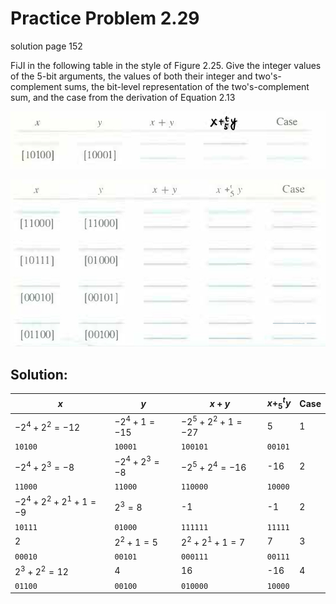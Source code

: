 # Practice Problem 2.29
solution page 152

FiJI in the following table in the style of Figure 2.25. Give the integer values of the 5-bit arguments, the values of both their integer and two's-complement sums, the bit-level representation of the two's-complement sum, and the case from the derivation of Equation 2.13

![](images/2.29.jpg)

![](images/2.29_2.jpg)

## Solution:
|$x$|$y$|$x+y$|$x+_5^ty$|Case|
|-|-|-|-|-|
|$-2^4+2^2=-12$|$-2^4+1=-15$|$-2^5+2^2+1=-27$|5|1|
|`10100`|`10001`|`100101`|`00101`||
|$-2^4+2^3=-8$|$-2^4+2^3=-8$|$-2^5+2^4=-16$|-16|2|
|`11000`|`11000`|`110000`|`10000`||
|$-2^4+2^2+2^1+1=-9$|$2^3=8$|-1|-1|2|
|`10111`|`01000`|`111111`|`11111`||
|2|$2^2+1=5$|$2^2+2^1+1=7$|7|3|
|`00010`|`00101`|`000111`|`00111`||
|$2^3+2^2=12$|4|16|-16|4|
|`01100`|`00100`|`010000`|`10000`||